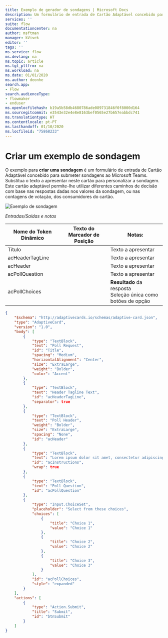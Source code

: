 ```yaml
---
title: Exemplo de gerador de sondagens | Microsoft Docs
description: Um formulário de entrada de Cartão Adaptável concebido para submeter sondagens ao Microsoft Teams.
services: ''
suite: flow
documentationcenter: na
author: msftman
manager: kVivek
editor: ''
tags: ''
ms.service: flow
ms.devlang: na
ms.topic: article
ms.tgt_pltfrm: na
ms.workload: na
ms.date: 01/01/2020
ms.author: deonhe
search.app:
- Flow
search.audienceType:
- flowmaker
- enduser
ms.openlocfilehash: b19a5b58db4680786ade089731846f0f8000d164
ms.sourcegitcommit: e3543e32e4e8e8163bef0565e27b657eabbdc741
ms.translationtype: HT
ms.contentlocale: pt-PT
ms.lasthandoff: 01/10/2020
ms.locfileid: "75868233"
---
```

# <a name="create-a-poll-sample"></a>Criar um exemplo de sondagem

O exemplo para **criar uma sondagem** é um formulário de entrada de Cartão Adaptável concebido para submeter sondagens ao Microsoft Teams. Substitua o texto a apresentar neste cartão para personalizar a sondagem. Este cartão adaptável permite-lhe utilizar diferentes caminhos de decisão com base nas respostas dadas nos valores da sondagem, ou nas contagens de votação, dos consumidores do cartão.

![Exemplo de sondagem](media/adaptive-cards/poll.png)

*Entradas/Saídas e notas*

| Nome do Token Dinâmico | Texto do Marcador de Posição | Notas:                                            |
|--------------------|------------------|---------------------------------------------------|
| Título              |                  | Texto a apresentar                                      |
| acHeaderTagLine    |                  | Texto a apresentar                                      |
| acHeader           |                  | Texto a apresentar                                      |
| acPollQuestion     |                  | Texto a apresentar                                      |
| acPollChoices      |                  | **Resultado** da resposta  <br> Seleção única como botões de opção|

``` json
{
    "$schema": "http://adaptivecards.io/schemas/adaptive-card.json",
    "type": "AdaptiveCard",
    "version": "1.0",
    "body": [
        {
            "type": "TextBlock",
            "text": "Poll Request",
            "id": "Title",
            "spacing": "Medium",
            "horizontalAlignment": "Center",
            "size": "ExtraLarge",
            "weight": "Bolder",
            "color": "Accent"
        },
        {
            "type": "TextBlock",
            "text": "Header Tagline Text",
            "id": "acHeaderTagLine",
            "separator": true
        },
        {
            "type": "TextBlock",
            "text": "Poll Header",
            "weight": "Bolder",
            "size": "ExtraLarge",
            "spacing": "None",
            "id": "acHeader"
        },
        {
            "type": "TextBlock",
            "text": "Lorem ipsum dolor sit amet, consectetur adipiscing elit. Integer vestibulum lorem eget neque sollicitudin, quis malesuada felis ultrices. ",
            "id": "acInstructions",
            "wrap": true
        },
        {
            "type": "TextBlock",
            "text": "Poll Question",
            "id": "acPollQuestion"
        },
        {
            "type": "Input.ChoiceSet",
            "placeholder": "Select from these choices",
            "choices": [
                {
                    "title": "Choice 1",
                    "value": "Choice 1"
                },
                {
                    "title": "Choice 2",
                    "value": "Choice 2"
                },
                {
                    "title": "Choice 3",
                    "value": "Choice 3"
                }
            ],
            "id": "acPollChoices",
            "style": "expanded"
        }
    ],
    "actions": [
        {
            "type": "Action.Submit",
            "title": "Submit",
            "id": "btnSubmit"
        }
    ]
}
```


